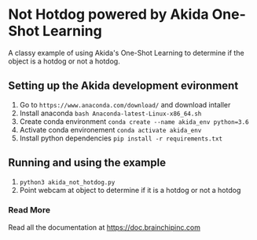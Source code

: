 # Not Hotdog powered by Akida One-Shot Learning

A classy example of using Akida's One-Shot Learning to determine if the object is a hotdog or not a hotdog.

## Setting up the Akida development evironment

1. Go to `https://www.anaconda.com/download/` and download intaller
2. Install anaconda `bash Anaconda-latest-Linux-x86_64.sh`
3. Create conda environment `conda create --name akida_env python=3.6`
4. Activate conda environement `conda activate akida_env`
5. Install python dependencies `pip install -r requirements.txt`

## Running and using the example

1. `python3 akida_not_hotdog.py`
2. Point webcam at object to determine if it is a hotdog or not a hotdog

### Read More

Read all the documentation at https://doc.brainchipinc.com